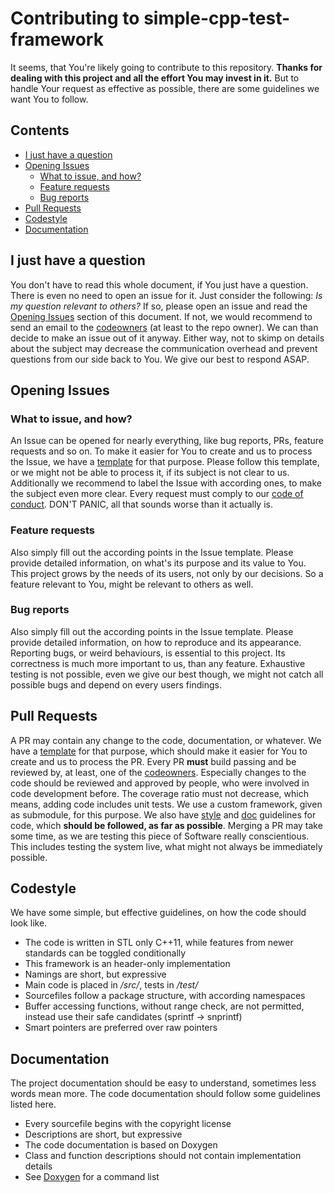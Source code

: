 # Contributing to simple-cpp-test-framework

It seems, that You're likely going to contribute to this repository. **Thanks for dealing with this project and all the effort You may invest in it.**
But to handle Your request as effective as possible, there are some guidelines we want You to follow.

## Contents

+ [I just have a question](#i-just-have-a-question)
+ [Opening Issues](#opening-issues)
  + [What to issue, and how?](#what-to-issue-and-how)
  + [Feature requests](#feature-requests)
  + [Bug reports](#bug-reports)
+ [Pull Requests](#pull-requests)
+ [Codestyle](#codestyle)
+ [Documentation](#documentation)

## I just have a question

You don't have to read this whole document, if You just have a question. There is even no need to open an issue for it. Just consider the following: *Is my question relevant to others?* If so, please open an issue and read the [Opening Issues](#opening-issues) section of this document. If not, we would recommend to send an email to the [codeowners](CODEOWNERS) (at least to the repo owner). We can than decide to make an issue out of it anyway. Either way, not to skimp on details about the subject may decrease the communication overhead and prevent questions from our side back to You. We give our best to respond ASAP.

## Opening Issues

### What to issue, and how?

An Issue can be opened for nearly everything, like bug reports, PRs, feature requests and so on.
To make it easier for You to create and us to process the Issue, we have a [template](issue_template.md) for that purpose. Please follow this template, or we might not be able to process it, if its subject is not clear to us. Additionally we recommend to label the Issue with according ones, to make the subject even more clear. Every request must comply to our [code of conduct](CODE_OF_CONDUCT.md). DON'T PANIC, all that sounds worse than it actually is.

### Feature requests

Also simply fill out the according points in the Issue template. Please provide detailed information, on what's its purpose and its value to You. This project grows by the needs of its users, not only by our decisions. So a feature relevant to You, might be relevant to others as well.

### Bug reports

Also simply fill out the according points in the Issue template. Please provide detailed information, on how to reproduce and its appearance. Reporting bugs, or weird behaviours, is essential to this project. Its correctness is much more important to us, than any feature. Exhaustive testing is not possible, even we give our best though, we might not catch all possible bugs and depend on every users findings.

## Pull Requests

A PR may contain any change to the code, documentation, or whatever. We have a [template](pull_request_template.md) for that purpose, which should make it easier for You to create and us to process the PR. Every PR **must** build passing and be reviewed by, at least, one of the [codeowners](CODEOWNERS). Especially changes to the code should be reviewed and approved by people, who were involved in code development before. The coverage ratio must not decrease, which means, adding code includes unit tests. We use a custom framework, given as submodule, for this purpose. We also have [style](#codestyle) and [doc](#documentation) guidelines for code, which **should be followed, as far as possible**. Merging a PR may take some time, as we are testing this piece of Software really conscientious. This includes testing the system live, what might not always be immediately possible.

## Codestyle

We have some simple, but effective guidelines, on how the code should look like.

+ The code is written in STL only C++11, while features from newer standards can be toggled conditionally
+ This framework is an header-only implementation
+ Namings are short, but expressive
+ Main code is placed in */src/*, tests in */test/*
+ Sourcefiles follow a package structure, with according namespaces
+ Buffer accessing functions, without range check, are not permitted, instead use their safe candidates (sprintf -> snprintf)
+ Smart pointers are preferred over raw pointers

## Documentation

The project documentation should be easy to understand, sometimes less words mean more.
The code documentation should follow some guidelines listed here.

+ Every sourcefile begins with the copyright license
+ Descriptions are short, but expressive
+ The code documentation is based on Doxygen
+ Class and function descriptions should not contain implementation details
+ See [Doxygen](http://www.stack.nl/~dimitri/doxygen/manual/commands.html) for a command list
